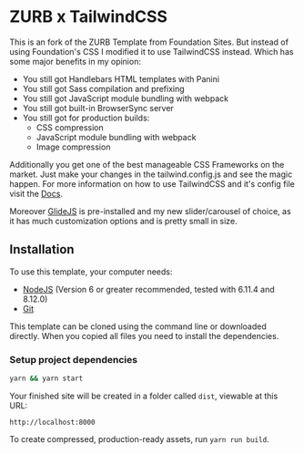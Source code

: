# ZURB x TailwindCSS

This is an fork of the ZURB Template from Foundation Sites. But instead of using Foundation's CSS I modified it to use TailwindCSS instead. Which has some major benefits in my opinion:

- You still got Handlebars HTML templates with Panini
- You still got Sass compilation and prefixing
- You still got JavaScript module bundling with webpack
- You still got built-in BrowserSync server
- You still got for production builds:
  - CSS compression
  - JavaScript module bundling with webpack
  - Image compression

Additionally you get one of the best manageable CSS Frameworks on the market. Just make your changes in the tailwind.config.js and see the magic happen. For more information on how to use TailwindCSS and it's config file visit the [Docs](https://tailwindcss.com/docs/configuration).

Moreover [GlideJS](https://glidejs.com/) is pre-installed and my new slider/carousel of choice, as it has much customization options and is pretty small in size.

## Installation

To use this template, your computer needs:

- [NodeJS](https://nodejs.org/en/) (Version 6 or greater recommended, tested with 6.11.4 and 8.12.0)
- [Git](https://git-scm.com/)

This template can be cloned using the command line or downloaded directly.
When you copied all files you need to install the dependencies.

### Setup project dependencies

```bash
yarn && yarn start
```

Your finished site will be created in a folder called `dist`, viewable at this URL:

```
http://localhost:8000
```

To create compressed, production-ready assets, run `yarn run build`.
